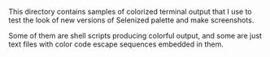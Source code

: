 This directory contains samples of colorized terminal output that I use to
test the look of new versions of Selenized palette and make screenshots.

Some of them are shell scripts producing colorful output, and some are just
text files with color code escape sequences embedded in them.


